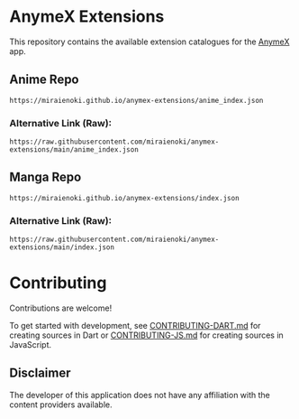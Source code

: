 # AnymeX Extensions

This repository contains the available extension catalogues for the [AnymeX](https://github.com/RyanYuuki/AnymeX) app.

## Anime Repo
```
https://miraienoki.github.io/anymex-extensions/anime_index.json
```
### Alternative Link (Raw):
```
https://raw.githubusercontent.com/miraienoki/anymex-extensions/main/anime_index.json
```

## Manga Repo
```
https://miraienoki.github.io/anymex-extensions/index.json
```
### Alternative Link (Raw):
```
https://raw.githubusercontent.com/miraienoki/anymex-extensions/main/index.json
```

# Contributing

Contributions are welcome!

To get started with development, see [CONTRIBUTING-DART.md](./CONTRIBUTING-DART.md) for creating sources in Dart or [CONTRIBUTING-JS.md](./CONTRIBUTING-JS.md) for creating sources in JavaScript.

## Disclaimer

The developer of this application does not have any affiliation with the content providers available.
